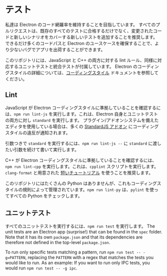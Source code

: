 # テスト

私達は Electron のコード網羅率を維持することを目指しています。 すべてのプルリクエストは、既存のすべてのテストに合格するだけでなく、変更されたコードと新しいシナリオをカバーする新しいテストを追加することを推奨します。 できるだけ多くのコードパスと Electron のユースケースを確保することで、より少ないバグでアプリを出荷することができます。

このリポジトリには、JavaScript と C++ の両方に対する lint ルール、同様に対応するユニットテストと統合テストが付属しています。 Electron のコーディングスタイルの詳細については、[コーディングスタイル](coding-style.md) ドキュメントを参照してください。

## Lint

JavaScript が Electron コーディングスタイルに準拠していることを確認するには、`npm run lint-js` を実行します。これは、Electron 自身とユニットテストの両方に対し `standard` を実行します。 プラグイン/アドオンシステムを備えたエディタを使用している場合は、多くの [StandardJS アドオン](https://standardjs.com/#are-there-text-editor-plugins) にコーディングスタイルの違反が通知されます。

引数つきで `standard` を実行するには、`npm run lint-js --` に `standard` に渡したい引数を続けて書いて実行します。

C++ が Electron コーディングスタイルに準拠していることを確認するには、`npm run lint-cpp` を実行します。これは、`cpplint` スクリプトを実行します。 `clang-format` と用意された [短いチュートリアル](clang-format.md) を使うことを推奨します。

このリポジトリにはたくさんの Python はありませんが、これもコーディングスタイルの規則によって管理されています。`npm run lint-py` は、`pylint` を使ってすべての Python をチェックします。

## ユニットテスト

すべてのユニットテストを実行するには、`npm run test` を実行します。 The unit tests are an Electron app (surprise!) that can be found in the `spec` folder. Note that it has its own `package.json` and that its dependencies are therefore not defined in the top-level `package.json`.

To run only specific tests matching a pattern, run `npm run test --
-g=PATTERN`, replacing the `PATTERN` with a regex that matches the tests you would like to run. As an example: If you want to run only IPC tests, you would run `npm run test -- -g ipc`.